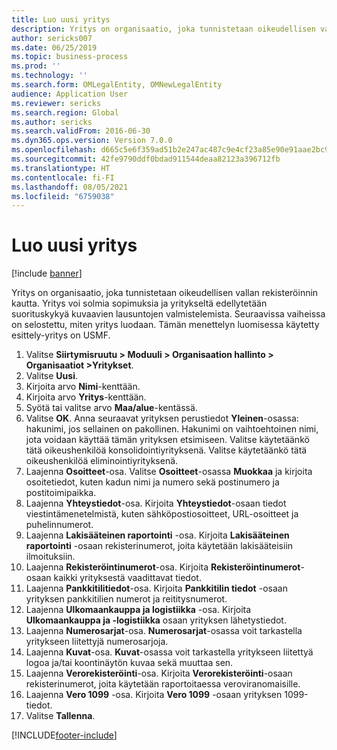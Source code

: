 ```yaml
---
title: Luo uusi yritys
description: Yritys on organisaatio, joka tunnistetaan oikeudellisen vallan rekisteröinnin kautta.
author: sericks007
ms.date: 06/25/2019
ms.topic: business-process
ms.prod: ''
ms.technology: ''
ms.search.form: OMLegalEntity, OMNewLegalEntity
audience: Application User
ms.reviewer: sericks
ms.search.region: Global
ms.author: sericks
ms.search.validFrom: 2016-06-30
ms.dyn365.ops.version: Version 7.0.0
ms.openlocfilehash: d665c5e6f359ad51b2e247ac487c9e4cf23a85e90e91aae2bc9d3bb5cbb9e091
ms.sourcegitcommit: 42fe9790ddf0bdad911544deaa82123a396712fb
ms.translationtype: HT
ms.contentlocale: fi-FI
ms.lasthandoff: 08/05/2021
ms.locfileid: "6759038"
---
```

# <a name="create-a-legal-entity"></a>Luo uusi yritys

[!include [banner](../../includes/banner.md)]

Yritys on organisaatio, joka tunnistetaan oikeudellisen vallan rekisteröinnin kautta. Yritys voi solmia sopimuksia ja yritykseltä edellytetään suorituskykyä kuvaavien lausuntojen valmistelemista. Seuraavissa vaiheissa on selostettu, miten yritys luodaan. Tämän menettelyn luomisessa käytetty esittely-yritys on USMF.

1. Valitse **Siirtymisruutu > Moduuli > Organisaation hallinto > Organisaatiot >Yritykset**.
2. Valitse **Uusi**.
3. Kirjoita arvo **Nimi**-kenttään.
4. Kirjoita arvo **Yritys**-kenttään.
5. Syötä tai valitse arvo **Maa/alue**-kentässä.
6. Valitse **OK**. Anna seuraavat yrityksen perustiedot **Yleinen**-osassa: hakunimi, jos sellainen on pakollinen. Hakunimi on vaihtoehtoinen nimi, jota voidaan käyttää tämän yrityksen etsimiseen. Valitse käytetäänkö tätä oikeushenkilöä konsolidointiyrityksenä. Valitse käytetäänkö tätä oikeushenkilöä eliminointiyrityksenä. 
7. Laajenna **Osoitteet**-osa. Valitse **Osoitteet**-osassa **Muokkaa** ja kirjoita osoitetiedot, kuten kadun nimi ja numero sekä postinumero ja postitoimipaikka.
8. Laajenna **Yhteystiedot**-osa. Kirjoita **Yhteystiedot**-osaan tiedot viestintämenetelmistä, kuten sähköpostiosoitteet, URL-osoitteet ja puhelinnumerot. 
9. Laajenna **Lakisääteinen raportointi** -osa. Kirjoita **Lakisääteinen raportointi** -osaan rekisterinumerot, joita käytetään lakisääteisiin ilmoituksiin.
10. Laajenna **Rekisteröintinumerot**-osa. Kirjoita **Rekisteröintinumerot**-osaan kaikki yrityksestä vaadittavat tiedot.  
11. Laajenna **Pankkitilitiedot**-osa. Kirjoita **Pankkitilin tiedot** -osaan yrityksen pankkitilien numerot ja reititysnumerot.
12. Laajenna **Ulkomaankauppa ja logistiikka** -osa. Kirjoita **Ulkomaankauppa ja -logistiikka** osaan yrityksen lähetystiedot.  
13. Laajenna **Numerosarjat**-osa. **Numerosarjat**-osassa voit tarkastella yritykseen liitettyjä numerosarjoja.  
14. Laajenna **Kuvat**-osa. **Kuvat**-osassa voit tarkastella yritykseen liitettyä logoa ja/tai koontinäytön kuvaa sekä muuttaa sen.  
15. Laajenna **Verorekisteröinti**-osa. Kirjoita **Verorekisteröinti**-osaan rekisterinumerot, joita käytetään raportoitaessa veroviranomaisille.
16. Laajenna **Vero 1099** -osa. Kirjoita **Vero 1099** -osaan yrityksen 1099-tiedot.  
17. Valitse **Tallenna**.


[!INCLUDE[footer-include](../../../../includes/footer-banner.md)]